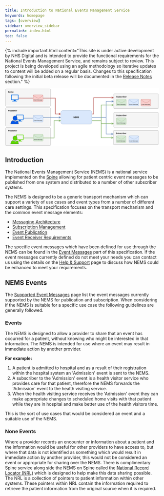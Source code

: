 ```yaml
---
title: Introduction to National Events Management Service
keywords: homepage
tags: [overview]
sidebar: overview_sidebar
permalink: index.html
toc: false
---
```


{% include important.html content="This site is under active development by NHS Digital and is intended to provide the functional requirements for the National Events Management Service, and remains subject to review. This project is being developed using an agile methodology so iterative updates to content will be added on a regular basis. Changes to this specification following the initial beta release will be documented in the [Release Notes](overview_release_notes.html) section." %}


<a href="images/overview/overview_message_diagram.png" target="_blank"><img src="images/overview/overview_message_diagram.png"></a>


## Introduction

The National Events Management Service (NEMS) is a national service implemented on the [Spine](https://digital.nhs.uk/services/spine) allowing for patient centric event messages to be published from one system and distributed to a number of other subscriber systems.


The NEMS is designed to be a generic transport mechanism which can support a variety of use cases and event types from a number of different care settings. This specification focuses on the transport mechanism and the common event message elements:

- [Messaging Architecture](overview_msg_architecture.html)
- [Subscription Management](explore_subscriptions.html)
- [Event Publication](publication_publish.html)
- [Event Receiver Requirements](receiver_requirements.html) 

The specific event messages which have been defined for use through the NEMS can be found in the [Event Messages](overview_supported_events.html) part of this specification. If the event messages currently defined do not meet your needs you can contact us using the details on the [Help & Support](support_contact.html) page to discuss how NEMS could be enhanced to meet your requirements.


## NEMS Events

The [Supported Event Messages](overview_supported_events.html) page list the event messages currently supported by the NEMS for publication and subscription. When considering if the NEMS is suitable for a specific use case the following guidelines are generally followed.

### Events

The NEMS is designed to allow a provider to share that an event has occurred for a patient, without knowing who might be interested in that information. The NEMS is intended for use where an event may result in immediate action by another provider. 

**For example:**
1. A patient is admitted to hospital and as a result of their registration within the hospital system an 'Admission' event is sent to the NEMS.
2. A subscriber to the 'Admission' event is a health visitor service who provides care for that patient, therefore the NEMS forwards the 'Admission' event to the health visiting service.
3. When the health visiting service receives the 'Admission' event they can make appropriate changes to scheduled home visits with that patient while they are in hospital and make better use of the health visitors time.

This is the sort of use cases that would be considered an event and a suitable use of the NEMS.

### None Events

Where a provider records an encounter or information about a patient and the information would be useful for other providers to have access to, but where that data is not identified as something which would result in immediate action by another provider, this would not be considered an event or appropriate for sharing over the NEMS. There is complimentary Spine service along side the NEMS on Spine called the [National Record Locator (NRL)](https://developer.nhs.uk/apis/nrls/index.html) which is designed to help make this data sharing possible. The NRL is a collection of pointers to patient information within other systems. These pointers within NRL contain the information required to retrieve the patient information from the original source when it is required.

